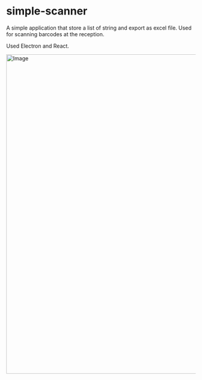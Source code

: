 # simple-scanner


A simple application that store a list of string and export as excel file. Used for scanning barcodes at the reception. 

Used Electron and React.

<img width="1440" height="847" alt="Image" src="https://github.com/user-attachments/assets/fbe58dc5-defd-4dd7-880d-4f6889342827" />